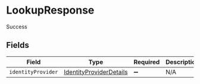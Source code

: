 # LookupResponse

Success


## Fields

| Field                                                                     | Type                                                                      | Required                                                                  | Description                                                               |
| ------------------------------------------------------------------------- | ------------------------------------------------------------------------- | ------------------------------------------------------------------------- | ------------------------------------------------------------------------- |
| `identityProvider`                                                        | [IdentityProviderDetails](../../models/shared/identityproviderdetails.md) | :heavy_minus_sign:                                                        | N/A                                                                       |